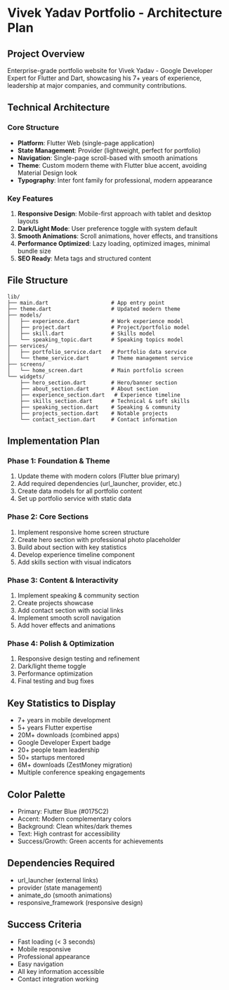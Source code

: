 # Vivek Yadav Portfolio - Architecture Plan

## Project Overview
Enterprise-grade portfolio website for Vivek Yadav - Google Developer Expert for Flutter and Dart, showcasing his 7+ years of experience, leadership at major companies, and community contributions.

## Technical Architecture

### Core Structure
- **Platform**: Flutter Web (single-page application)
- **State Management**: Provider (lightweight, perfect for portfolio)
- **Navigation**: Single-page scroll-based with smooth animations
- **Theme**: Custom modern theme with Flutter blue accent, avoiding Material Design look
- **Typography**: Inter font family for professional, modern appearance

### Key Features
1. **Responsive Design**: Mobile-first approach with tablet and desktop layouts
2. **Dark/Light Mode**: User preference toggle with system default
3. **Smooth Animations**: Scroll animations, hover effects, and transitions
4. **Performance Optimized**: Lazy loading, optimized images, minimal bundle size
5. **SEO Ready**: Meta tags and structured content

## File Structure

```
lib/
├── main.dart                    # App entry point
├── theme.dart                   # Updated modern theme
├── models/
│   ├── experience.dart          # Work experience model
│   ├── project.dart             # Project/portfolio model
│   ├── skill.dart               # Skills model
│   └── speaking_topic.dart      # Speaking topics model
├── services/
│   ├── portfolio_service.dart   # Portfolio data service
│   └── theme_service.dart       # Theme management service
├── screens/
│   └── home_screen.dart         # Main portfolio screen
└── widgets/
    ├── hero_section.dart        # Hero/banner section
    ├── about_section.dart       # About section
    ├── experience_section.dart   # Experience timeline
    ├── skills_section.dart      # Technical & soft skills
    ├── speaking_section.dart    # Speaking & community
    ├── projects_section.dart    # Notable projects
    └── contact_section.dart     # Contact information
```

## Implementation Plan

### Phase 1: Foundation & Theme
1. Update theme with modern colors (Flutter blue primary)
2. Add required dependencies (url_launcher, provider, etc.)
3. Create data models for all portfolio content
4. Set up portfolio service with static data

### Phase 2: Core Sections
1. Implement responsive home screen structure
2. Create hero section with professional photo placeholder
3. Build about section with key statistics
4. Develop experience timeline component
5. Add skills section with visual indicators

### Phase 3: Content & Interactivity
1. Implement speaking & community section
2. Create projects showcase
3. Add contact section with social links
4. Implement smooth scroll navigation
5. Add hover effects and animations

### Phase 4: Polish & Optimization
1. Responsive design testing and refinement
2. Dark/light theme toggle
3. Performance optimization
4. Final testing and bug fixes

## Key Statistics to Display
- 7+ years in mobile development
- 5+ years Flutter expertise
- 20M+ downloads (combined apps)
- Google Developer Expert badge
- 20+ people team leadership
- 50+ startups mentored
- 6M+ downloads (ZestMoney migration)
- Multiple conference speaking engagements

## Color Palette
- Primary: Flutter Blue (#0175C2)
- Accent: Modern complementary colors
- Background: Clean whites/dark themes
- Text: High contrast for accessibility
- Success/Growth: Green accents for achievements

## Dependencies Required
- url_launcher (external links)
- provider (state management)
- animate_do (smooth animations)
- responsive_framework (responsive design)

## Success Criteria
- Fast loading (< 3 seconds)
- Mobile responsive
- Professional appearance
- Easy navigation
- All key information accessible
- Contact integration working